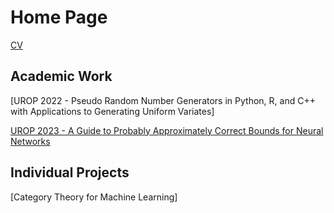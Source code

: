 # Home Page

[CV](/download_docs/CV_July2023.pdf)

## Academic Work

[UROP 2022 - Pseudo Random Number Generators in Python, R, and C++ with Applications to Generating Uniform Variates]

[UROP 2023 - A Guide to Probably Approximately Correct Bounds for Neural Networks](/urop2023/1_intro.html)

## Individual Projects

[Category Theory for Machine Learning]